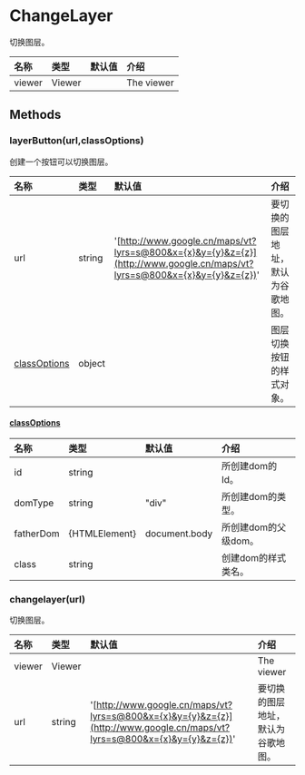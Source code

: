 # ChangeLayer

切换图层。

| 名称 | 类型 | 默认值 | 介绍 |
| :--- | :--- | :--- | :--- |
| viewer | Viewer |  | The viewer |

## Methods

### layerButton\(url,classOptions\)

创建一个按钮可以切换图层。

| 名称 | 类型 | 默认值 | 介绍 |
| :--- | :--- | :--- | :--- |
| url | string | '[http://www.google.cn/maps/vt?lyrs=s@800&x={x}&y={y}&z={z}](http://www.google.cn/maps/vt?lyrs=s@800&x={x}&y={y}&z={z})' | 要切换的图层地址，默认为谷歌地图。 |
| [classOptions](changelayer.md) | object |  | 图层切换按钮的样式对象。 |

#### [classOptions](changelayer.md)

| 名称 | 类型 | 默认值 | 介绍 |
| :--- | :--- | :--- | :--- |
| id | string |  | 所创建dom的Id。 |
| domType | string | "div" | 所创建dom的类型。 |
| fatherDom | {HTMLElement} | document.body | 所创建dom的父级dom。 |
| class | string |  | 创建dom的样式类名。 |

### changelayer\(url\)

切换图层。

| 名称 | 类型 | 默认值 | 介绍 |
| :--- | :--- | :--- | :--- |
| viewer | Viewer |  | The viewer |
| url | string | '[http://www.google.cn/maps/vt?lyrs=s@800&x={x}&y={y}&z={z}](http://www.google.cn/maps/vt?lyrs=s@800&x={x}&y={y}&z={z})' | 要切换的图层地址，默认为谷歌地图。 |

